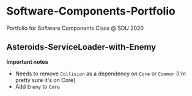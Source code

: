 # Software-Components-Portfolio
Portfolio for Software Components Class @ SDU 2020

## Asteroids-ServiceLoader-with-Enemy
**Important notes**
- Needs to remove `Collision` as a dependency on `Core` or `Common` (I'm pretty sure it's on Core)
- Add `Enemy` to `Core`
